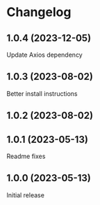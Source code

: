 # Changelog

## 1.0.4 (2023-12-05)

Update Axios dependency

## 1.0.3 (2023-08-02)

Better install instructions

## 1.0.2 (2023-08-02)

## 1.0.1 (2023-05-13)

Readme fixes

## 1.0.0 (2023-05-13)

Initial release